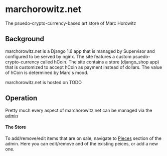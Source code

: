 marchorowitz.net
================

The psuedo-crypto-currency-based art store of Marc Horowitz

## Background

marchorowitz.net is a Django 1.6 app that is managed by Supervisor and configured to be served by nginx. The site features a custom psuedo-crypto-currency called hCoin. The site contains a store (django_shop app) that is customized to accept hCoin as payment instead of dollars. The value of hCoin is determined by Marc's mood.

marchorowitz.net is hosted on TODO

## Operation

Pretty much every aspect of marchorowitz.net can be managed via the [admin](https://www.marchorowitz.net/admin/)

#### The Store

To add/remove/edit items that are on sale, navigate to [Pieces](https://www.marchorowitz.net/admin/project/piece/) section of the admin. Here you can edit/remove and of the existing peices, or add a new one. 
